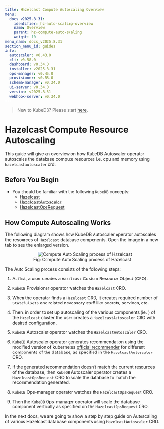 ```yaml
---
title: Hazelcast Compute Autoscaling Overview
menu:
  docs_v2025.8.31:
    identifier: hz-auto-scaling-overview
    name: Overview
    parent: hz-compute-auto-scaling
    weight: 10
menu_name: docs_v2025.8.31
section_menu_id: guides
info:
  autoscaler: v0.43.0
  cli: v0.58.0
  dashboard: v0.34.0
  installer: v2025.8.31
  ops-manager: v0.45.0
  provisioner: v0.58.0
  schema-manager: v0.34.0
  ui-server: v0.34.0
  version: v2025.8.31
  webhook-server: v0.34.0
---
```


> New to KubeDB? Please start [here](/docs/v2025.8.31/README).

# Hazelcast Compute Resource Autoscaling

This guide will give an overview on how KubeDB Autoscaler operator autoscales the database compute resources i.e. cpu and memory using `hazelcastautoscaler` crd.

## Before You Begin

- You should be familiar with the following `KubeDB` concepts:
  - [Hazelcast](/docs/v2025.8.31/guides/hazelcast/concepts/hazelcast)
  - [HazelcastAutoscaler](/docs/v2025.8.31/guides/hazelcast/concepts/hazelcastautoscaler)
  - [HazelcastOpsRequest](/docs/v2025.8.31/guides/hazelcast/concepts/hazelcast-opsrequest)

## How Compute Autoscaling Works

The following diagram shows how KubeDB Autoscaler operator autoscales the resources of `Hazelcast` database components. Open the image in a new tab to see the enlarged version.

<figure align="center">
    <img alt="Compute Auto Scaling process of Hazelcast" src="/docs/v2025.8.31/images/day-2-operation/hazelcast/hz-compute-autoscaling.svg">
<figcaption align="center">Fig: Compute Auto Scaling process of Hazelcast</figcaption>
</figure>

The Auto Scaling process consists of the following steps:

1. At first, a user creates a `Hazelcast` Custom Resource Object (CRO).

2. `KubeDB` Provisioner operator watches the `Hazelcast` CRO.

3. When the operator finds a `Hazelcast` CRO, it creates required number of `Statefulsets` and related necessary stuff like secrets, services, etc.

4. Then, in order to set up autoscaling of the various components (ie. ) of the `Hazelcast` cluster the user creates a `HazelcastAutoscaler` CRO with desired configuration.

5. `KubeDB` Autoscaler operator watches the `HazelcastAutoscaler` CRO.

6. `KubeDB` Autoscaler operator generates recommendation using the modified version of kubernetes [official recommender](https://github.com/kubernetes/autoscaler/tree/master/vertical-pod-autoscaler/pkg/recommender) for different components of the database, as specified in the `HazelcastAutoscaler` CRO.

7. If the generated recommendation doesn't match the current resources of the database, then `KubeDB` Autoscaler operator creates a `HazelcastOpsRequest` CRO to scale the database to match the recommendation generated.

8. `KubeDB` Ops-manager operator watches the `HazelcastOpsRequest` CRO.

9. Then the `KubeDB` Ops-manager operator will scale the database component vertically as specified on the `HazelcastOpsRequest` CRO.

In the next docs, we are going to show a step by step guide on Autoscaling of various Hazelcast database components using `HazelcastAutoscaler` CRD.
